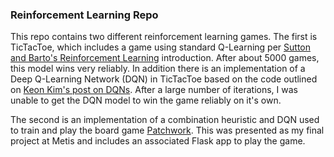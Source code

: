 ### Reinforcement Learning Repo

This repo contains two different reinforcement learning games. The first is TicTacToe, which includes a game using standard Q-Learning per [Sutton and Barto's Reinforcement Learning](http://incompleteideas.net/book/bookdraft2017nov5.pdf) introduction. After about 5000 games, this model wins very reliably.
In addition there is an implementation of a Deep Q-Learning Network (DQN) in TicTacToe based on the code outlined on [Keon Kim's post on DQNs](https://keon.io/deep-q-learning/). After a large number of iterations, I was unable to get the DQN model to win the game reliably on it's own.

The second is an implementation of a combination heuristic and DQN used to train and play the board game [Patchwork](https://boardgamegeek.com/boardgame/163412/patchwork). This was presented as my final project at Metis and includes an associated Flask app to play the game.
